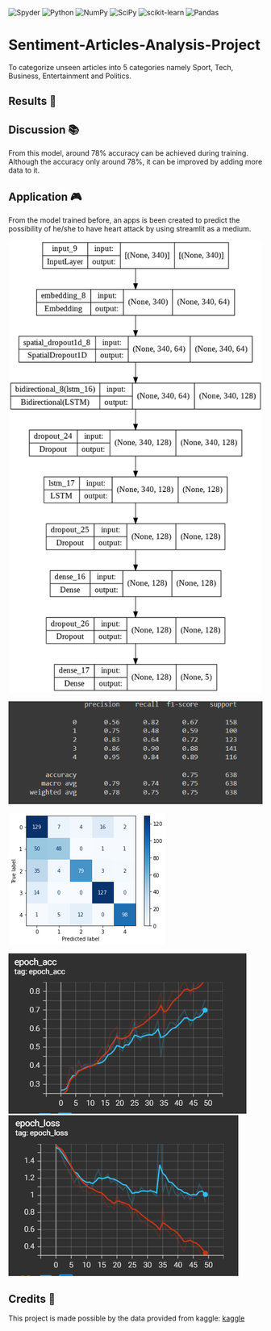 ![Spyder](https://img.shields.io/badge/Spyder-838485?style=for-the-badge&logo=spyder%20ide&logoColor=maroon)
![Python](https://img.shields.io/badge/python-3670A0?style=for-the-badge&logo=python&logoColor=ffdd54)
![NumPy](https://img.shields.io/badge/numpy-%23013243.svg?style=for-the-badge&logo=numpy&logoColor=white)
![SciPy](https://img.shields.io/badge/SciPy-%230C55A5.svg?style=for-the-badge&logo=scipy&logoColor=%white)
![scikit-learn](https://img.shields.io/badge/scikit--learn-%23F7931E.svg?style=for-the-badge&logo=scikit-learn&logoColor=white)
![Pandas](https://img.shields.io/badge/pandas-%23150458.svg?style=for-the-badge&logo=pandas&logoColor=white)



# Sentiment-Articles-Analysis-Project
 To categorize unseen articles into 5 categories namely Sport, Tech, Business, Entertainment and Politics.
 
## Results :pencil:


## Discussion :books:
From this model, around 78% accuracy can be achieved during training. Although the accuracy only around 78%, it can be improved by adding more data to it.

## Application :video_game:
From the model trained before, an apps is been created to predict the possibility of he/she to have heart attack by using streamlit as a medium.

![model_plot](static/model_plot.png)

![report](static/Classification_report.PNG)

![confusion_matrix](static/confusion_matrix.png)

![tensorboard_acc](static/tensorboard_acc.PNG)
![tensorboard_loss](static/tensorboard_loss.PNG)


## Credits :open_file_folder:
This project is made possible by the data provided from kaggle:
[kaggle](https://www.kaggle.com/datasets/rashikrahmanpritom/heart-attack-analysis-prediction-dataset)
